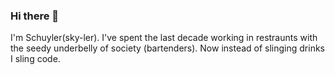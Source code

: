 ### Hi there 👋
I'm Schuyler(sky-ler). I've spent the last decade working in restraunts with the seedy underbelly of society (bartenders). Now instead of slinging drinks I sling code. 

<!--
**Schuyler-Minor/Schuyler-Minor** is a ✨ _special_ ✨ repository because its `README.md` (this file) appears on your GitHub profile.

Here are some ideas to get you started:

- 🔭 I’m currently working on ...
- 🌱 I’m currently learning ...
- 👯 I’m looking to collaborate on ...
- 🤔 I’m looking for help with ...
- 💬 Ask me about ...
- 📫 How to reach me: ...
- 😄 Pronouns: ...
- ⚡ Fun fact: ...
-->
